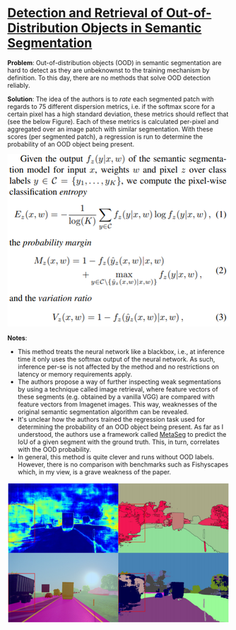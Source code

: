 # [Detection and Retrieval of Out-of-Distribution Objects in Semantic Segmentation](https://arxiv.org/pdf/2005.06831.pdf)

**Problem**: Out-of-distribution objects (OOD) in semantic segmentation are hard to detect as they are unbeknownst to the training mechanism by definition. To this day, there are no methods that solve OOD detection reliably.

**Solution**: 
The idea of the authors is to *rate* each segmented patch with regards to 75 different dispersion metrics, i.e. if the softmax score for a certain pixel has a high standard deviation, these metrics should reflect that (see the below Figure). Each of these metrics is calculated per-pixel and aggregated over an image patch with similar segmentation. With these scores (per segmented patch), a regression is run to determine the probability of an OOD object being present.


![Formulae of the metrics used](../images/metrics_ood.png)


**Notes**:
* This method treats the neural network like a blackbox, i.e., at inference time it only uses the softmax output of the neural network. As such, inference per-se is not affected by the method and no restrictions on latency or memory requirements apply.
* The authors propose a way of further inspecting weak segmentations by using a technique called image retrieval, where feature vectors of these segments (e.g. obtained by a vanilla VGG) are compared with feature vectors from Imagenet images. This way, weaknesses of the original semantic segmentation algorithm can be revealed.
* It's unclear how the authors trained the regression task used for determining the probability of an OOD object being present. As far as I understood, the authors use a framework called [MetaSeg](https://github.com/mrottmann/MetaSeg) to predict the IoU of a given segment with the ground truth. This, in turn, correlates with the OOD probability. 
* In general, this method is quite clever and runs without OOD labels. However, there is no comparison with benchmarks such as Fishyscapes which, in my view, is a grave weakness of the paper.

![Prediction of the proposed method. Could be better](../images/pred_metaseg.png)
